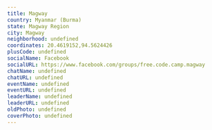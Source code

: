 ```yaml
---
title: Magway
country: Myanmar (Burma)
state: Magway Region
city: Magway
neighborhood: undefined
coordinates: 20.4619152,94.5624426
plusCode: undefined
socialName: Facebook
socialURL: https://www.facebook.com/groups/free.code.camp.magway
chatName: undefined
chatURL: undefined
eventName: undefined
eventURL: undefined
leaderName: undefined
leaderURL: undefined
oldPhoto: undefined
coverPhoto: undefined
---
```

